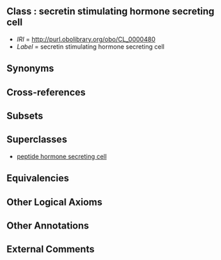 
## Class : secretin stimulating hormone secreting cell

 * *IRI* = http://purl.obolibrary.org/obo/CL_0000480
 * *Label* = secretin stimulating hormone secreting cell

## Synonyms


## Cross-references


## Subsets


## Superclasses

 * [peptide hormone secreting cell](../../CL/67/CL_0000167.md)

## Equivalencies


## Other Logical Axioms


## Other Annotations


## External Comments


